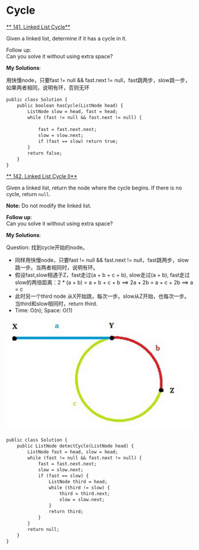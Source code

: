 # Cycle

[** 141. Linked List Cycle**](https://leetcode.com/problems/linked-list-cycle/description/)

Given a linked list, determine if it has a cycle in it.

Follow up:  
Can you solve it without using extra space?

**My Solutions**:

用快慢node，只要fast != null && fast.next != null，fast跳两步，slow跳一步，如果两者相同，说明有环，否则无环

```text
public class Solution {
    public boolean hasCycle(ListNode head) {
        ListNode slow = head, fast = head;
        while (fast != null && fast.next != null) {
            
            fast = fast.next.next;
            slow = slow.next;
            if (fast == slow) return true;
        }
        return false;
    }
}
```

[** 142. Linked List Cycle II**](https://leetcode.com/problems/linked-list-cycle-ii/description/)

Given a linked list, return the node where the cycle begins. If there is no cycle, return `null`.

**Note:** Do not modify the linked list.

**Follow up**:  
Can you solve it without using extra space?

**My Solutions**:

Question: 找到cycle开始的node。

* 同样用快慢node，只要fast != null && fast.next != null，fast跳两步，slow跳一步。当两者相同时，说明有环。
* 假设fast,slow相遇于Z，fast走过\(a + b + c + b\), slow走过\(a + b\), fast走过slow的两倍距离：2 \* \(a + b\) = a + b + c + b  ==&gt; 2a + 2b = a + c + 2b ==&gt; a = c
* 此时另一个third node 从X开始跳，每次一步。slow从Z开始，也每次一步。当third和slow相同时，return third.
* Time: O\(n\); Space: O\(1\)



![](../.gitbook/assets/cycle.png)

```text
public class Solution {
    public ListNode detectCycle(ListNode head) {
        ListNode fast = head, slow = head;
        while (fast != null && fast.next != null) {
            fast = fast.next.next;
            slow = slow.next;
            if (fast == slow) {
                ListNode third = head;
                while (third != slow) {
                    third = third.next;
                    slow = slow.next;
                }
                return third;
            }
        }
        return null;
    }
}
```

